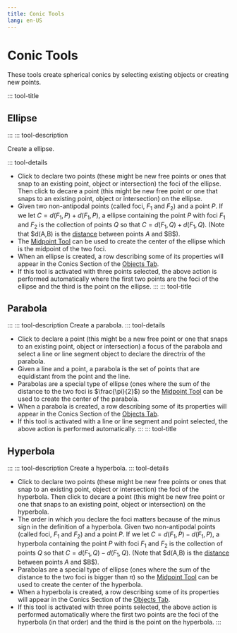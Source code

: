 ```yaml
---
title: Conic Tools
lang: en-US
---
```


# Conic Tools

These tools create spherical conics by selecting existing objects or creating new points.

::: tool-title

## Ellipse

:::
::: tool-description

Create a ellipse.

::: tool-details

- Click to declare two points (these might be new free points or ones that snap to an existing point, object or intersection) the foci of the ellipse. Then click to decare a point (this might be new free point or one that snaps to an existing point, object or intersection) on the ellipse.
- Given two non-antipodal points (called foci, $F_1$ and $F_2$) and a point $P$. If we let $C = d(F_1,P) +d(F_1,P)$, a ellipse containing the point $P$ with foci $F_1$ and $F_2$ is the collection of points $Q$ so that $C = d(F_1,Q)+ d(F_1,Q)$. (Note that $d(A,B) is the [distance](/tools/measurement.html#distance) between points $A$ and $B\$).
- The [Midpoint Tool](/tools/construction.html#midpoint) can be used to create the center of the ellipse which is the midpoint of the two foci.
- When an ellipse is created, a row describing some of its properties will appear in the Conics Section of the [Objects Tab](/userguide/#objects-tab).
- If this tool is activated with three points selected, the above action is performed automatically where the first two points are the foci of the ellipse and the third is the point on the ellipse.
  :::
  ::: tool-title

## Parabola

:::
::: tool-description
Create a parabola.
::: tool-details

- Click to declare a point (this might be a new free point or one that snaps to an existing point, object or intersection) a focus of the parabola and select a line or line segment object to declare the directrix of the parabola.
- Given a line and a point, a parabola is the set of points that are equidistant from the point and the line.
- Parabolas are a special type of ellipse (ones where the sum of the distance to the two foci is $\frac{\pi}{2}$) so the [Midpoint Tool](/tools/construction.html#midpoint) can be used to create the center of the parabola.
- When a parabola is created, a row describing some of its properties will appear in the Conics Section of the [Objects Tab](/userguide/#objects-tab).
- If this tool is activated with a line or line segment and point selected, the above action is performed automatically.
  :::
  ::: tool-title

## Hyperbola

:::
::: tool-description
Create a hyperbola.
::: tool-details

- Click to declare two points (these might be new free points or ones that snap to an existing point, object or intersection) the foci of the hyperbola. Then click to decare a point (this might be new free point or one that snaps to an existing point, object or intersection) on the hyperbola.
- The order in which you declare the foci matters because of the minus sign in the definition of a hyperbola. Given two non-antipodal points (called foci, $F_1$ and $F_2$) and a point $P$. If we let $C = d(F_1,P) - d(F_1,P)$, a hyperbola containing the point $P$ with foci $F_1$ and $F_2$ is the collection of points $Q$ so that $C = d(F_1,Q) - d(F_1,Q)$. (Note that $d(A,B) is the [distance](/tools/measurement.html#distance) between points $A$ and $B\$).
- Parabolas are a special type of ellipse (ones where the sum of the distance to the two foci is bigger than $\pi$) so the [Midpoint Tool](/tools/construction.html#midpoint) can be used to create the center of the hyperbola.
- When a hyperbola is created, a row describing some of its properties will appear in the Conics Section of the [Objects Tab](/userguide/#objects-tab).
- If this tool is activated with three points selected, the above action is performed automatically where the first two points are the foci of the hyperbola (in that order) and the third is the point on the hyperbola.
  :::
